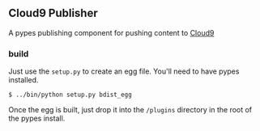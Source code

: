 Cloud9 Publisher
----------------

A pypes publishing component for pushing content to [Cloud9](http://www.cloud9search.com)

### build

Just use the `setup.py` to create an egg file. You'll need to have pypes installed.

    $ ../bin/python setup.py bdist_egg

Once the egg is built, just drop it into the `/plugins` directory in the root of
the pypes install.
